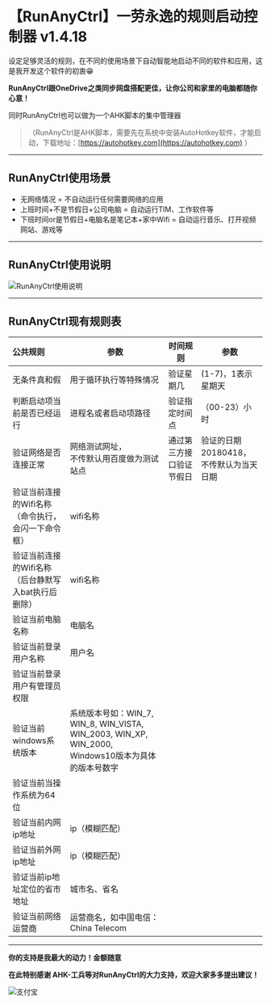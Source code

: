 # 【RunAnyCtrl】一劳永逸的规则启动控制器 v1.4.18

设定足够灵活的规则，在不同的使用场景下自动智能地启动不同的软件和应用，这是我开发这个软件的初衷😁

**RunAnyCtrl跟OneDrive之类同步网盘搭配更佳，让你公司和家里的电脑都随你心意！**


同时RunAnyCtrl也可以做为一个AHK脚本的集中管理器

> （RunAnyCtrl是AHK脚本，需要先在系统中安装AutoHotkey软件，才能启动，下载地址：[https://autohotkey.com](https://autohotkey.com) ）

---

## RunAnyCtrl使用场景

- 无网络情况 = 不自动运行任何需要网络的应用
- 上班时间+不是节假日+公司电脑 = 自动运行TIM、工作软件等
- 下班时间or是节假日+电脑名是笔记本+家中Wifi = 自动运行音乐、打开视频网站、游戏等

---

## RunAnyCtrl使用说明

![RunAnyCtrl使用说明](https://raw.githubusercontent.com/hui-Zz/RunAnyCtrl/master/RunAnyCtrl使用说明.png)

---
## RunAnyCtrl现有规则表

| 公共规则                                                  | 参数                                                         | 时间规则                 | 参数                                         |
| :-------------------------------------------------------- | ------------------------------------------------------------ | ------------------------ | -------------------------------------------- |
| 无条件真和假                                              | 用于循环执行等特殊情况                                       | 验证星期几               | (1-7)，1表示星期天                           |
| 判断启动项当前是否已经运行                                | 进程名或者启动项路径                                         | 验证指定时间点           | （00-23）小时                                |
| 验证网络是否连接正常                                      | 网络测试网址，<br />不传默认用百度做为测试站点               | 通过第三方接口验证节假日 | 验证的日期20180418，<br />不传默认为当天日期 |
| 验证当前连接的Wifi名称<br />（命令执行，会闪一下命令框）  | wifi名称                                                     |                          |                                              |
| 验证当前连接的Wifi名称<br />（后台静默写入bat执行后删除） | wifi名称                                                     |                          |                                              |
| 验证当前电脑名称                                          | 电脑名                                                       |                          |                                              |
| 验证当前登录用户名称                                      | 用户名                                                       |                          |                                              |
| 验证当前登录用户有管理员权限                              |                                                              |                          |                                              |
| 验证当前windows系统版本                                   | 系统版本号如：WIN_7, WIN_8, WIN_VISTA, WIN_2003, WIN_XP, WIN_2000, <br />Windows10版本为具体的版本号数字 |                          |                                              |
| 验证当前当操作系统为64位                                  |                                                              |                          |                                              |
| 验证当前内网ip地址                                        | ip（模糊匹配）                                               |                          |                                              |
| 验证当前外网ip地址                                        | ip（模糊匹配）                                               |                          |                                              |
| 验证当前ip地址定位的省市地址                              | 城市名、省名                                                 |                          |                                              |
| 验证当前网络运营商                                        | 运营商名，如中国电信：China Telecom                          |                          |                                              |

---

**你的支持是我最大的动力！金额随意**

**在此特别感谢 AHK-工兵等对RunAnyCtrl的大力支持，欢迎大家多多提出建议！**



![支付宝](https://raw.githubusercontent.com/hui-Zz/RunAny/master/支持RunAny.jpg)
